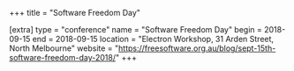 +++
title = "Software Freedom Day"

[extra]
type = "conference"
name = "Software Freedom Day"
begin = 2018-09-15
end = 2018-09-15
location = "Electron Workshop, 31 Arden Street, North Melbourne"
website = "https://freesoftware.org.au/blog/sept-15th-software-freedom-day-2018/"
+++
